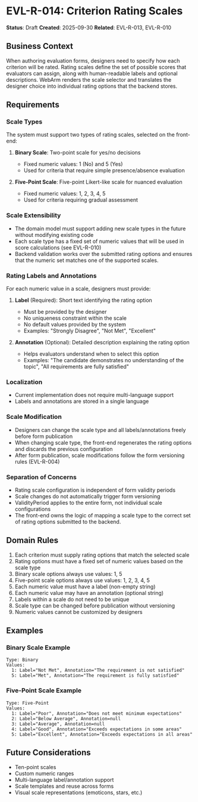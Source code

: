 # EVL-R-014: Criterion Rating Scales

**Status**: Draft
**Created**: 2025-09-30
**Related**: EVL-R-013, EVL-R-010

## Business Context

When authoring evaluation forms, designers need to specify how each criterion will be rated. Rating scales define the set of possible scores that evaluators can assign, along with human-readable labels and optional descriptions. WebArm renders the scale selector and translates the designer choice into individual rating options that the backend stores.

## Requirements

### Scale Types

The system must support two types of rating scales, selected on the front-end:

1. **Binary Scale**: Two-point scale for yes/no decisions
   - Fixed numeric values: 1 (No) and 5 (Yes)
   - Used for criteria that require simple presence/absence evaluation

2. **Five-Point Scale**: Five-point Likert-like scale for nuanced evaluation
   - Fixed numeric values: 1, 2, 3, 4, 5
   - Used for criteria requiring gradual assessment

### Scale Extensibility

- The domain model must support adding new scale types in the future without modifying existing code
- Each scale type has a fixed set of numeric values that will be used in score calculations (see EVL-R-010)
- Backend validation works over the submitted rating options and ensures that the numeric set matches one of the supported scales.

### Rating Labels and Annotations

For each numeric value in a scale, designers must provide:

1. **Label** (Required): Short text identifying the rating option
   - Must be provided by the designer
   - No uniqueness constraint within the scale
   - No default values provided by the system
   - Examples: "Strongly Disagree", "Not Met", "Excellent"

2. **Annotation** (Optional): Detailed description explaining the rating option
   - Helps evaluators understand when to select this option
   - Examples: "The candidate demonstrates no understanding of the topic", "All requirements are fully satisfied"

### Localization

- Current implementation does not require multi-language support
- Labels and annotations are stored in a single language

### Scale Modification

- Designers can change the scale type and all labels/annotations freely before form publication
- When changing scale type, the front-end regenerates the rating options and discards the previous configuration
- After form publication, scale modifications follow the form versioning rules (EVL-R-004)

### Separation of Concerns

- Rating scale configuration is independent of form validity periods
- Scale changes do not automatically trigger form versioning
- ValidityPeriod applies to the entire form, not individual scale configurations
- The front-end owns the logic of mapping a scale type to the correct set of rating options submitted to the backend.

## Domain Rules

1. Each criterion must supply rating options that match the selected scale
2. Rating options must have a fixed set of numeric values based on the scale type
3. Binary scale options always use values: 1, 5
4. Five-point scale options always use values: 1, 2, 3, 4, 5
5. Each numeric value must have a label (non-empty string)
6. Each numeric value may have an annotation (optional string)
7. Labels within a scale do not need to be unique
8. Scale type can be changed before publication without versioning
9. Numeric values cannot be customized by designers

## Examples

### Binary Scale Example
```
Type: Binary
Values:
  1: Label="Not Met", Annotation="The requirement is not satisfied"
  5: Label="Met", Annotation="The requirement is fully satisfied"
```

### Five-Point Scale Example
```
Type: Five-Point
Values:
  1: Label="Poor", Annotation="Does not meet minimum expectations"
  2: Label="Below Average", Annotation=null
  3: Label="Average", Annotation=null
  4: Label="Good", Annotation="Exceeds expectations in some areas"
  5: Label="Excellent", Annotation="Exceeds expectations in all areas"
```

## Future Considerations

- Ten-point scales
- Custom numeric ranges
- Multi-language label/annotation support
- Scale templates and reuse across forms
- Visual scale representations (emoticons, stars, etc.)
